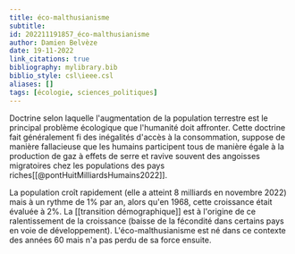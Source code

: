 ```yaml
---
title: éco-malthusianisme
subtitle:
id: 202211191857_éco-malthusianisme
author: Damien Belvèze
date: 19-11-2022
link_citations: true
bibliography: mylibrary.bib
biblio_style: csl\ieee.csl
aliases: []
tags: [écologie, sciences_politiques]
---
```


Doctrine selon laquelle l'augmentation de la population terrestre est le principal problème écologique que l'humanité doit affronter. 
Cette doctrine fait généralement fi des inégalités d'accès à la consommation, suppose de manière fallacieuse que les humains participent tous de manière égale à la production de gaz à effets de serre et ravive souvent des angoisses migratoires chez les populations des pays riches[[@pontHuitMilliardsHumains2022]]. 

La population croît rapidement (elle a atteint 8 milliards en novembre 2022) mais à un rythme de 1% par an, alors qu'en 1968, cette croissance était évaluée à 2%. La [[transition démographique]] est à l'origine de ce ralentissement de la croissance (baisse de la fécondité dans certains pays en voie de développement). L'éco-malthusianisme est né dans ce contexte des années 60 mais n'a pas perdu de sa force ensuite. 




